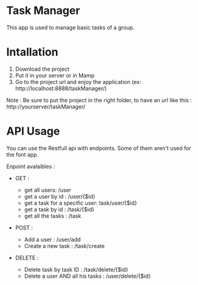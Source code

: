 # Task Manager
This app is used to manage basic tasks of a group.

# Intallation 
1) Download the project
2) Put it in your server or in Mamp 
3) Go to the project url and enjoy the application (ex: http://localhost:8888/taskManager/)
  
  Note : Be sure to put the project in the right folder, to have an url like this : http://yourserver/taskManager/

# API Usage

You can use the Restfull api with endpoints. Some of them aren't used for the font app. 

Enpoint avalaibles :

   -  GET :
        -   get all users: /user
        -   get a user by id : /user/{$id}
        -   get a task for a specific user: task/user/{$id}
        -   get a task by id : /task/{$id}
        -   get all the tasks : /task
    
   -    POST : 
        -   Add a user : /user/add
        -   Create a new task : /task/create
        
   -    DELETE :
        -   Delete task by task ID : /task/delete/{$id}
        -   Delete a user AND all his tasks : /user/delete/{$id}
